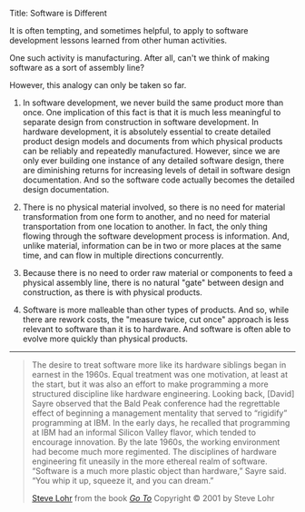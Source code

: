 Title: Software is Different

It is often tempting, and sometimes helpful, to apply to software development lessons learned from other human activities.

One such activity is manufacturing. After all, can't we think of making software as a sort of assembly line?

However, this analogy can only be taken so far.

1. In software development, we never build the same product more than once. One implication of this fact is that it is much less meaningful to separate design from construction in software development. In hardware development, it is absolutely essential to create detailed product design models and documents from which physical products can be reliably and repeatedly manufactured. However, since we are only ever building one instance of any detailed software design, there are diminishing returns for increasing levels of detail in software design documentation. And so the software code actually becomes the detailed design documentation.

2. There is no physical material involved, so there is no need for material transformation from one form to another, and no need for material transportation from one location to another. In fact, the only thing flowing through the software development process is information. And, unlike material, information can be in two or more places at the same time, and can flow in multiple directions concurrently.

3. Because there is no need to order raw material or components to feed a physical assembly line, there is no natural "gate" between design and construction, as there is with physical products.

4. Software is more malleable than other types of products. And so, while there are rework costs, the "measure twice, cut once" approach is less relevant to software than it is to hardware. And software is often able to evolve more quickly than physical products.

----

<blockquote>
<p>
The desire to treat software more like its hardware siblings began in earnest in the 1960s. Equal treatment was one motivation, at least at the start, but it was also an effort to make programming a more structured discipline like hardware engineering. Looking back, [David] Sayre observed that the Bald Peak conference had the regrettable effect of beginning a management mentality that served to &#8220;rigidify&#8221; programming at IBM. In the early days, he recalled that programming at IBM had an informal Silicon Valley flavor, which tended to encourage innovation. By the late 1960s, the working environment had become much more regimented. The disciplines of hardware engineering fit uneasily in the more ethereal realm of software. &#8220;Software is a much more plastic object than hardware,&#8221; Sayre said. &#8220;You whip it up, squeeze it, and you can dream.&#8221;</p>

<footer>
<a href="http://en.wikipedia.org/wiki/Steve_Lohr">Steve Lohr</a> from the book <cite><a href="bibliography.html#lohr-2002">Go To</a></cite> Copyright &copy; 2001 by Steve Lohr
</footer>
</blockquote>

